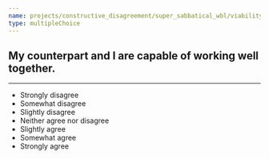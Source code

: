 ```yaml
---
name: projects/constructive_disagreement/super_sabbatical_wbl/viability_1.md
type: multipleChoice
---
```


## My counterpart and I are capable of working well together.

---

- Strongly disagree
- Somewhat disagree
- Slightly disagree
- Neither agree nor disagree
- Slightly agree
- Somewhat agree
- Strongly agree
